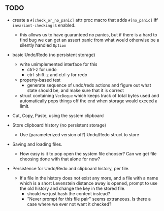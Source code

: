 ## TODO

* create a `#[check_or_no_panic]` attr proc macro that adds `#[no_panic]` iff `invariant-checking` is enabled.
  * this allows us to have guaranteed no panics, but if there is a hard to find bug we can get an assert panic from what would otherwise be a silently handled `Option`

* basic Undo/Redo (no persistent storage)
  * write unimplemented interface for this
    * ctrl-z for undo
    * ctrl-shift-z and ctrl-y for redo
  * property-based test
    * generate sequence of undo/redo actions and figure out what state should be, and make sure that it is correct
  * struct containing `VecDeque` which keeps track of total bytes used
  and automatically pops things off the end when storage would exceed a limit.


* Cut, Copy, Paste, using the system clipboard

* Store clipboard history (no persistent storage)
  * Use (parameterized version of?) Undo/Redo struct to store

* Saving and loading files.
  * How easy is it to pop open the system file chooser? Can we get file choosing done with that alone for now?

* Persistence for Undo/Redo and clipboard history, per file.
  * If a file in the history does not exist any more, and a file with a name which is a short Levenstein distance away is opened, prompt to use the old history and change the key in the stored file.
    * should we just hash the content instead?
    * "Never prompt for this file pair" seems extraneous. Is there a case where we ever not want it checked?

